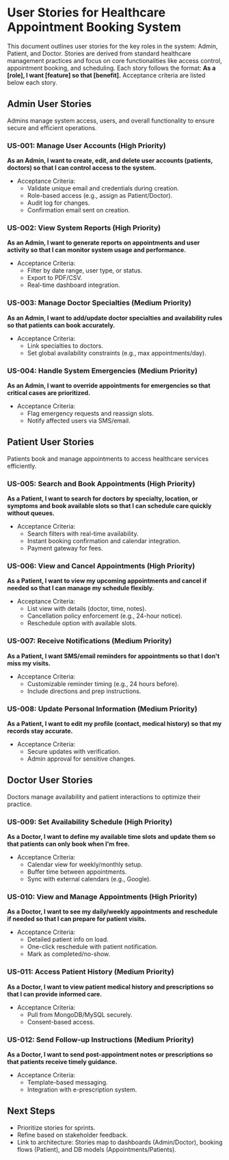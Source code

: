 # User Stories for Healthcare Appointment Booking System

This document outlines user stories for the key roles in the system: Admin, Patient, and Doctor. Stories are derived from standard healthcare management practices and focus on core functionalities like access control, appointment booking, and scheduling.<grok-card data-id="7e75b2" data-type="citation_card"></grok-card> <grok-card data-id="2a4c1b" data-type="citation_card"></grok-card> Each story follows the format: **As a [role], I want [feature] so that [benefit].** Acceptance criteria are listed below each story.

## Admin User Stories
Admins manage system access, users, and overall functionality to ensure secure and efficient operations.

### US-001: Manage User Accounts (High Priority)
**As an Admin, I want to create, edit, and delete user accounts (patients, doctors) so that I can control access to the system.**

- Acceptance Criteria:
  - Validate unique email and credentials during creation.
  - Role-based access (e.g., assign as Patient/Doctor).
  - Audit log for changes.
  - Confirmation email sent on creation.

### US-002: View System Reports (High Priority)
**As an Admin, I want to generate reports on appointments and user activity so that I can monitor system usage and performance.**

- Acceptance Criteria:
  - Filter by date range, user type, or status.
  - Export to PDF/CSV.
  - Real-time dashboard integration.

### US-003: Manage Doctor Specialties (Medium Priority)
**As an Admin, I want to add/update doctor specialties and availability rules so that patients can book accurately.**

- Acceptance Criteria:
  - Link specialties to doctors.
  - Set global availability constraints (e.g., max appointments/day).

### US-004: Handle System Emergencies (Medium Priority)
**As an Admin, I want to override appointments for emergencies so that critical cases are prioritized.**

- Acceptance Criteria:
  - Flag emergency requests and reassign slots.
  - Notify affected users via SMS/email.<grok-card data-id="926e50" data-type="citation_card"></grok-card>

## Patient User Stories
Patients book and manage appointments to access healthcare services efficiently.

### US-005: Search and Book Appointments (High Priority)
**As a Patient, I want to search for doctors by specialty, location, or symptoms and book available slots so that I can schedule care quickly without queues.**

- Acceptance Criteria:
  - Search filters with real-time availability.
  - Instant booking confirmation and calendar integration.
  - Payment gateway for fees.<grok-card data-id="51a7b4" data-type="citation_card"></grok-card> <grok-card data-id="025c4f" data-type="citation_card"></grok-card> <grok-card data-id="4aa6b6" data-type="citation_card"></grok-card>

### US-006: View and Cancel Appointments (High Priority)
**As a Patient, I want to view my upcoming appointments and cancel if needed so that I can manage my schedule flexibly.**

- Acceptance Criteria:
  - List view with details (doctor, time, notes).
  - Cancellation policy enforcement (e.g., 24-hour notice).
  - Reschedule option with available slots.

### US-007: Receive Notifications (Medium Priority)
**As a Patient, I want SMS/email reminders for appointments so that I don't miss my visits.**

- Acceptance Criteria:
  - Customizable reminder timing (e.g., 24 hours before).
  - Include directions and prep instructions.

### US-008: Update Personal Information (Medium Priority)
**As a Patient, I want to edit my profile (contact, medical history) so that my records stay accurate.**

- Acceptance Criteria:
  - Secure updates with verification.
  - Admin approval for sensitive changes.

## Doctor User Stories
Doctors manage availability and patient interactions to optimize their practice.

### US-009: Set Availability Schedule (High Priority)
**As a Doctor, I want to define my available time slots and update them so that patients can only book when I'm free.**

- Acceptance Criteria:
  - Calendar view for weekly/monthly setup.
  - Buffer time between appointments.
  - Sync with external calendars (e.g., Google).<grok-card data-id="4e7b34" data-type="citation_card"></grok-card> <grok-card data-id="38ea03" data-type="citation_card"></grok-card>

### US-010: View and Manage Appointments (High Priority)
**As a Doctor, I want to see my daily/weekly appointments and reschedule if needed so that I can prepare for patient visits.**

- Acceptance Criteria:
  - Detailed patient info on load.
  - One-click reschedule with patient notification.
  - Mark as completed/no-show.

### US-011: Access Patient History (Medium Priority)
**As a Doctor, I want to view patient medical history and prescriptions so that I can provide informed care.**

- Acceptance Criteria:
  - Pull from MongoDB/MySQL securely.
  - Consent-based access.

### US-012: Send Follow-up Instructions (Medium Priority)
**As a Doctor, I want to send post-appointment notes or prescriptions so that patients receive timely guidance.**

- Acceptance Criteria:
  - Template-based messaging.
  - Integration with e-prescription system.

## Next Steps
- Prioritize stories for sprints.
- Refine based on stakeholder feedback.
- Link to architecture: Stories map to dashboards (Admin/Doctor), booking flows (Patient), and DB models (Appointments/Patients).